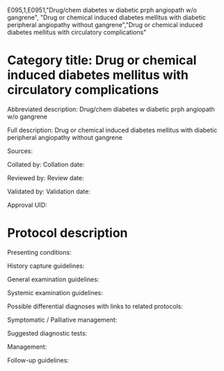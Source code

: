 E095,1,E0951,"Drug/chem diabetes w diabetic prph angiopath w/o gangrene", "Drug or chemical induced diabetes mellitus with diabetic peripheral angiopathy without gangrene","Drug or chemical induced diabetes mellitus with circulatory complications"
# Category title: Drug or chemical induced diabetes mellitus with circulatory complications

Abbreviated description: Drug/chem diabetes w diabetic prph angiopath w/o gangrene

Full description: Drug or chemical induced diabetes mellitus with diabetic peripheral angiopathy without gangrene

Sources:

Collated by:
Collation date:

Reviewed by:
Review date:

Validated by:
Validation date:

Approval UID:

# Protocol description

Presenting conditions:

History capture guidelines:

General examination guidelines:

Systemic examination guidelines:

Possible differential diagnoses with links to related protocols:

Symptomatic / Palliative management:

Suggested diagnostic tests:

Management:

Follow-up guidelines:
